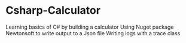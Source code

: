 # Csharp-Calculator
Learning basics of C# by building a calculator
Using Nuget package Newtonsoft to write output to a Json file
Writing logs with a trace class
